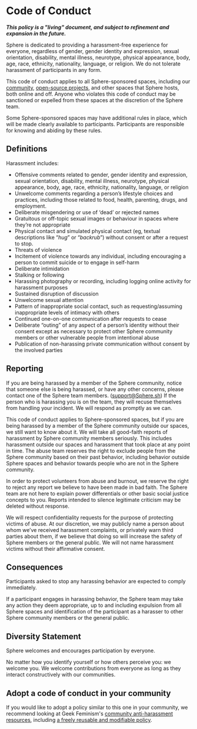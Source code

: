 # Code of Conduct

**_This policy is a "living" document, and subject to refinement and expansion in the future._**

Sphere is dedicated to providing a harassment-free experience for everyone, regardless of gender, gender identity and expression, sexual orientation, disability, mental illness, neurotype, physical appearance, body, age, race, ethnicity, nationality, language, or religion. We do not tolerate harassment of participants in any form.

This code of conduct applies to all Sphere-sponsored spaces, including our [community](https://sphere.sh), [open-source projects](https://github.com/spherehq), and other spaces that Sphere hosts, both online and off. Anyone who violates this code of conduct may be sanctioned or expelled from these spaces at the discretion of the Sphere team.

Some Sphere-sponsored spaces may have additional rules in place, which will be made clearly available to participants. Participants are responsible for knowing and abiding by these rules.

## Definitions

Harassment includes:

- Offensive comments related to gender, gender identity and expression, sexual orientation, disability, mental illness, neurotype, physical appearance, body, age, race, ethnicity, nationality, language, or religion
- Unwelcome comments regarding a person’s lifestyle choices and practices, including those related to food, health, parenting, drugs, and employment.
- Deliberate misgendering or use of ‘dead’ or rejected names
- Gratuitous or off-topic sexual images or behaviour in spaces where they’re not appropriate
- Physical contact and simulated physical contact (eg, textual descriptions like “_hug_” or “_backrub_”) without consent or after a request to stop.
- Threats of violence
- Incitement of violence towards any individual, including encouraging a person to commit suicide or to engage in self-harm
- Deliberate intimidation
- Stalking or following
- Harassing photography or recording, including logging online activity for harassment purposes
- Sustained disruption of discussion
- Unwelcome sexual attention
- Pattern of inappropriate social contact, such as requesting/assuming inappropriate levels of intimacy with others
- Continued one-on-one communication after requests to cease
- Deliberate “outing” of any aspect of a person’s identity without their consent except as necessary to protect other Sphere community members or other vulnerable people from intentional abuse
- Publication of non-harassing private communication without consent by the involved parties

## Reporting

If you are being harassed by a member of the Sphere community, notice that someone else is being harassed, or have any other concerns, please contact one of the Sphere team members. (support@Sphere.sh) If the person who is harassing you is on the team, they will recuse themselves from handling your incident. We will respond as promptly as we can.

This code of conduct applies to Sphere-sponsored spaces, but if you are being harassed by a member of the Sphere community outside our spaces, we still want to know about it. We will take all good-faith reports of harassment by Sphere community members seriously. This includes harassment outside our spaces and harassment that took place at any point in time. The abuse team reserves the right to exclude people from the Sphere community based on their past behavior, including behavior outside Sphere spaces and behavior towards people who are not in the Sphere community.

In order to protect volunteers from abuse and burnout, we reserve the right to reject any report we believe to have been made in bad faith. The Sphere team are not here to explain power differentials or other basic social justice concepts to you. Reports intended to silence legitimate criticism may be deleted without response.

We will respect confidentiality requests for the purpose of protecting victims of abuse. At our discretion, we may publicly name a person about whom we’ve received harassment complaints, or privately warn third parties about them, if we believe that doing so will increase the safety of Sphere members or the general public. We will not name harassment victims without their affirmative consent.

## Consequences

Participants asked to stop any harassing behavior are expected to comply immediately.

If a participant engages in harassing behavior, the Sphere team may take any action they deem appropriate, up to and including expulsion from all Sphere spaces and identification of the participant as a harasser to other Sphere community members or the general public.

## Diversity Statement

Sphere welcomes and encourages participation by everyone.

No matter how you identify yourself or how others perceive you: we welcome you. We welcome contributions from everyone as long as they interact constructively with our communities.

## Adopt a code of conduct in your community

If you would like to adopt a policy similar to this one in your community, we recommend looking at Geek Feminism's [community anti-harassment resources](http://geekfeminism.wikia.com/wiki/Community_anti-harassment), including [a freely reusable and modifiable policy](http://geekfeminism.wikia.com/wiki/Community_anti-harassment/Policy).
